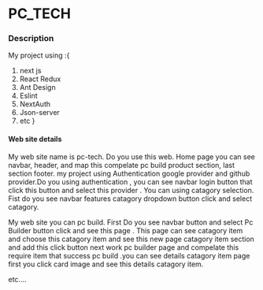 # PC_TECH

### Description

My project using :{

1. next js
2. React Redux
3. Ant Design
4. Eslint
5. NextAuth
6. Json-server
7. etc
   }

#### Web site details

My web site name is pc-tech. Do you use this web. Home page you can see navbar, header, and map this compelate pc build product section, last section footer.
my project using Authentication google provider and github provider.Do you using authentication , you can see navbar login button that click this button and select this provider .
You can using catagory selection. Fist do you see navbar features catagory dropdown button click and select catagory.

My web site you can pc build. First Do you see navbar button and select Pc Builder button click and see this page . This page can see catagory item and choose this catagory item and see this new page catagory item section and add this click button next work pc builder page and compelate this require item that success pc build .you can see details catagory item page first you click card image and see this details catagory item.

etc....
